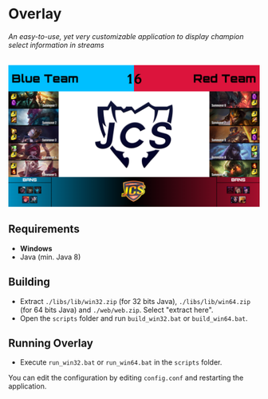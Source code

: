 # Overlay
###### An easy-to-use, yet very customizable application to display champion select information in streams

![Screenshot](img/overlay_screenshot.png "Screenshot")

## Requirements
- **Windows**
- Java (min. Java 8)

## Building
- Extract ``./libs/lib/win32.zip`` (for 32 bits Java), ``./libs/lib/win64.zip`` (for 64 bits Java) and ``./web/web.zip``. Select "extract here".
- Open the ``scripts`` folder and run ``build_win32.bat`` or ``build_win64.bat``.

## Running Overlay
- Execute ``run_win32.bat`` or ``run_win64.bat`` in the ``scripts`` folder.

You can edit the configuration by editing ``config.conf`` and restarting the application.
